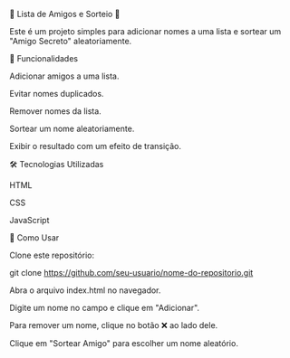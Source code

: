 🎉 Lista de Amigos e Sorteio 🎉

Este é um projeto simples para adicionar nomes a uma lista e sortear um "Amigo Secreto" aleatoriamente.

📌 Funcionalidades

Adicionar amigos a uma lista.

Evitar nomes duplicados.

Remover nomes da lista.

Sortear um nome aleatoriamente.

Exibir o resultado com um efeito de transição.

🛠️ Tecnologias Utilizadas

HTML

CSS

JavaScript

🚀 Como Usar

Clone este repositório:

git clone https://github.com/seu-usuario/nome-do-repositorio.git

Abra o arquivo index.html no navegador.

Digite um nome no campo e clique em "Adicionar".

Para remover um nome, clique no botão ❌ ao lado dele.

Clique em "Sortear Amigo" para escolher um nome aleatório.
